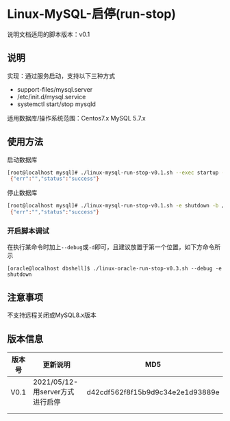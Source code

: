 # Linux-MySQL-启停(run-stop)

说明文档适用的脚本版本：v0.1

## 说明

实现：通过服务启动，支持以下三种方式

* support-files/mysql.server 
* /etc/init.d/mysql.service
* systemctl start/stop mysqld

适用数据库/操作系统范围：Centos7.x MySQL 5.7.x

## 使用方法

启动数据库

```bash
[root@localhost mysql]# ./linux-mysql-run-stop-v0.1.sh --exec startup --basedir /usr/local/mysql-5.7.27/
 {"err":"","status":"success"}
```

停止数据库

```bash
[root@localhost mysql]# ./linux-mysql-run-stop-v0.1.sh -e shutdown -b /usr/local/mysql-5.7.27/
 {"err":"","status":"success"}
```

### 开启脚本调试

在执行某命令时加上`--debug`或`-d`即可，且建议放置于第一个位置，如下方命令所示

```
[oracle@localhost dbshell]$ ./linux-oracle-run-stop-v0.3.sh --debug -e shutdown 
```

## 注意事项

不支持远程关闭或MySQL8.x版本

## 版本信息

| 版本号 | 更新说明                        | MD5                              |
| ------ | ------------------------------- | -------------------------------- |
| V0.1   | 2021/05/12-用server方式进行启停 | d42cdf562f8f15b9d9c34e2e1d93889e |
|        |                                 |                                  |
|        |                                 |                                  |

